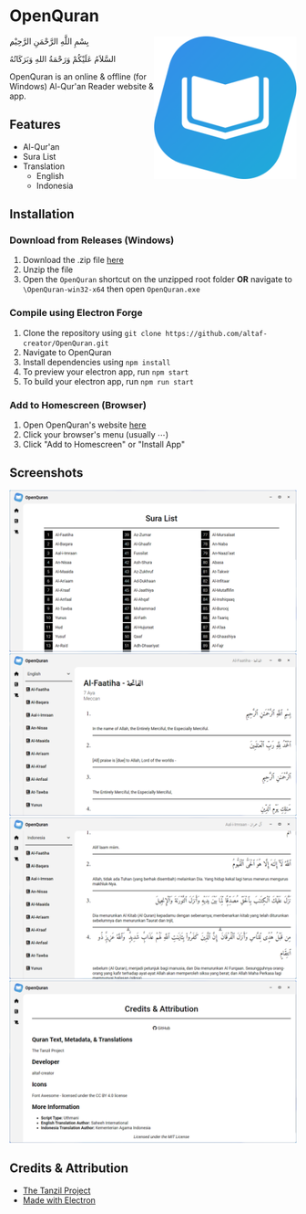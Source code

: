 # OpenQuran
<img src="src/images/favicon.png" width="250px" align="right">

ِبِسْمِ اللَّهِ الرَّحْمَنِ الرَّحِيْم

السَّلاَمُ عَلَيْكُمْ وَرَحْمَةُ اللهِ وَبَرَكَاتُهُ

OpenQuran is an online & offline (for Windows) Al-Qur'an Reader website & app. 

## Features


- Al-Qur'an
- Sura List
- Translation
	- English
	- Indonesia

## Installation

### Download from Releases (Windows)
1. Download the .zip file [here](https://github.com/altaf-creator/OpenQuran/releases/tag/v1.1.0)
2. Unzip the file
3. Open the `OpenQuran` shortcut on the unzipped root folder **OR** navigate to `\OpenQuran-win32-x64` then open `OpenQuran.exe`

### Compile using Electron Forge
1. Clone the repository using `git clone https://github.com/altaf-creator/OpenQuran.git`
2. Navigate to OpenQuran
3. Install dependencies using `npm install`
4. To preview your electron app, run `npm start`
5. To build your electron app, run `npm run start`

### Add to Homescreen (Browser)
1. Open OpenQuran's website [here](https://altaf-creator.github.io/OpenQuran/)
2. Click your browser's menu (usually ⋯)
3. Click "Add to Homescreen" or "Install App"

## Screenshots

![screenshot 1](readme-assets/screenshots/1.png)
![screenshot 2](readme-assets/screenshots/2.png)
![screenshot 3](readme-assets/screenshots/3.png)
![screenshot 4](readme-assets/screenshots/4.png)


## Credits & Attribution

- [The Tanzil Project](https://tanzil.net)
- [Made with Electron](https://www.electronjs.org/)